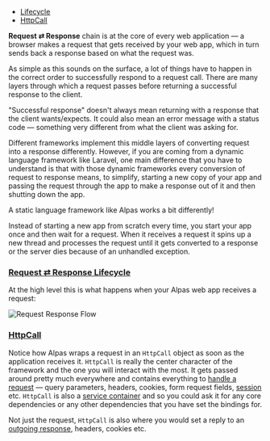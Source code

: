 - [Lifecycle](#lifecycle)
- [HttpCall](#httpcall)
    
**Request ⇄ Response** chain is at the core of every web application — a browser makes a request that gets
received by your web app, which in turn sends back a response based on what the request was. 

As simple as this sounds on the surface, a lot of things have to happen in the correct order to successfully
respond to a request call. There are many layers through which a request passes before returning a successful
response to the client.

"Successful response" doesn't always mean returning with a response that the client wants/expects. It could also
mean an error message with a status code — something very different from what the client was asking for.

Different frameworks implement this middle layers of converting request into a response differently. However, if you
are coming from a dynamic language framework like Laravel, one main difference that you have to understand is that
with those dynamic frameworks every conversion of request to response means, to simplify, starting a new copy of your
app and passing the request through the app to make a response out of it and then shutting down the app.
 
 A static language framework like Alpas works a bit differently!

Instead of starting a new app from scratch every time, you start your app once and then wait for a request. When it
receives a request it spins up a new thread and processes the request until it gets converted to a response or
the server dies because of an unhandled exception.

<a name="lifecycle"></a>
### [Request ⇄ Response Lifecycle](#lifecycle)

At the high level this is what happens when your Alpas web app receives a request:

![Request Response Flow](/images/request-response.png)

<a name="httpcall"></a>
### [HttpCall](#httpcall)

Notice how Alpas wraps a request in an `HttpCall` object as soon as the application receives it. `HttpCall` is
really the center character of the framework and the one you will interact with the most. It gets passed around
pretty much everywhere and contains everything to [handle a request](/docs/http-request) — query parameters,
headers, cookies, form request fields, [session](/docs/sessions) etc. `HttpCall` is also a
[service container](/docs/ioc-container) and so you could ask it for any core dependencies or any other dependencies
that you have set the bindings for.

Not just the request, `HttpCall` is also where you would set a reply to an [outgoing response](/docs/http-response),
headers, cookies etc.
